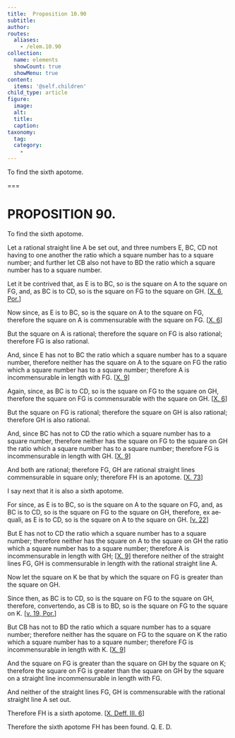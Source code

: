 ```yaml
---
title:  Proposition 10.90
subtitle: 
author:
routes:
  aliases:
    - /elem.10.90
collection:
  name: elements
  showCount: true
  showMenu: true
content:
  items: '@self.children'
child_type: article
figure:
  image:
  alt:
  title:
  caption:
taxonomy:
  tag:
  category:
    - 
---
```


<p><hi rend="ital">To find the sixth apotome</hi>. </p>

===

<h1>PROPOSITION 90.</h1>
<p><span class="ital">To find the sixth apotome</span>. </p>

<p>Let a rational straight line <span class="ital">A</span> be set out, and three numbers <span class="ital">E</span>, <span class="ital">BC</span>, <span class="ital">CD</span> not having to one another the ratio which a square number has to a square number; and further let <span class="ital">CB</span> also not have to <span class="ital">BD</span> the ratio which a square number has to a square number. 
      </p>

<p>Let it be contrived that, as <span class="ital">E</span> is to <span class="ital">BC</span>, so is the square on <span class="ital">A</span> to the square on <span class="ital">FG</span>, and, as <span class="ital">BC</span> is to <span class="ital">CD</span>, so is the square on <span class="ital">FG</span> to the square on <span class="ital">GH</span>. [<a href="/elem.10.6.p.1">X. 6, Por.</a>] </p>

<p>Now since, as <span class="ital">E</span> is to <span class="ital">BC</span>, so is the square on <span class="ital">A</span> to the square on <span class="ital">FG</span>, therefore the square on <span class="ital">A</span> is commensurable with the square on <span class="ital">FG</span>. [<a href="/elem.10.6">X. 6</a>] </p>

<p>But the square on <span class="ital">A</span> is rational; therefore the square on <span class="ital">FG</span> is also rational; therefore <span class="ital">FG</span> is also rational. </p>

<p>And, since <span class="ital">E</span> has not to <span class="ital">BC</span> the ratio which a square number has to a square number, therefore neither has the square on <span class="ital">A</span> to the square on <span class="ital">FG</span> the ratio which a square number has to a square number; therefore <span class="ital">A</span> is incommensurable in length with <span class="ital">FG</span>. [<a href="/elem.10.9">X. 9</a>] </p>

<p>Again, since, as <span class="ital">BC</span> is to <span class="ital">CD</span>, so is the square on <span class="ital">FG</span> to the square on <span class="ital">GH</span>, therefore the square on <span class="ital">FG</span> is commensurable with the square on <span class="ital">GH</span>. [<a href="/elem.10.6">X. 6</a>] </p>

<p>But the square on <span class="ital">FG</span> is rational; therefore the square on <span class="ital">GH</span> is also rational; therefore <span class="ital">GH</span> is also rational. </p>

<p>And, since <span class="ital">BC</span> has not to <span class="ital">CD</span> the ratio which a square number has to a square number, <pb n="189"/>therefore neither has the square on <span class="ital">FG</span> to the square on <span class="ital">GH</span> the ratio which a square number has to a square number; therefore <span class="ital">FG</span> is incommensurable in length with <span class="ital">GH</span>. [<a href="/elem.10.9">X. 9</a>] </p>

<p>And both are rational; therefore <span class="ital">FG</span>, <span class="ital">GH</span> are rational straight lines commensurable in square only; therefore <span class="ital">FH</span> is an apotome. [<a href="/elem.10.73">X. 73</a>] </p>

<p>I say next that it is also a sixth apotome. </p>

<p>For since, as <span class="ital">E</span> is to <span class="ital">BC</span>, so is the square on <span class="ital">A</span> to the square on <span class="ital">FG</span>, and, as <span class="ital">BC</span> is to <span class="ital">CD</span>, so is the square on <span class="ital">FG</span> to the square on <span class="ital">GH</span>, therefore, <foreign lang="la">ex aequali</foreign>, as <span class="ital">E</span> is to <span class="ital">CD</span>, so is the square on <span class="ital">A</span> to the square on <span class="ital">GH</span>. [<a href="/elem.5.22">v. 22</a>] </p>

<p>But <span class="ital">E</span> has not to <span class="ital">CD</span> the ratio which a square number has to a square number; therefore neither has the square on <span class="ital">A</span> to the square on <span class="ital">GH</span> the ratio which a square number has to a square number; therefore <span class="ital">A</span> is incommensurable in length with <span class="ital">GH</span>; [<a href="/elem.10.9">X. 9</a>] therefore neither of the straight lines <span class="ital">FG</span>, <span class="ital">GH</span> is commensurable in length with the rational straight line <span class="ital">A</span>. </p>

<p>Now let the square on <span class="ital">K</span> be that by which the square on <span class="ital">FG</span> is greater than the square on <span class="ital">GH</span>. </p>

<p>Since then, as <span class="ital">BC</span> is to <span class="ital">CD</span>, so is the square on <span class="ital">FG</span> to the square on <span class="ital">GH</span>, therefore, <foreign lang="la">convertendo</foreign>, as <span class="ital">CB</span> is to <span class="ital">BD</span>, so is the square on <span class="ital">FG</span> to the square on <span class="ital">K</span>. [<a href="/elem.5.19.p.1">v. 19, Por.</a>] </p>

<p>But <span class="ital">CB</span> has not to <span class="ital">BD</span> the ratio which a square number has to a square number; therefore neither has the square on <span class="ital">FG</span> to the square on <span class="ital">K</span> the ratio which a square number has to a square number; therefore <span class="ital">FG</span> is incommensurable in length with <span class="ital">K</span>. [<a href="/elem.10.9">X. 9</a>] </p>

<p>And the square on <span class="ital">FG</span> is greater than the square on <span class="ital">GH</span> by the square on <span class="ital">K</span>; therefore the square on <span class="ital">FG</span> is greater than the square on <span class="ital">GH</span> by the square on a straight line incommensurable in length with <span class="ital">FG</span>. <pb n="190"/></p>

<p>And neither of the straight lines <span class="ital">FG</span>, <span class="ital">GH</span> is commensurable with the rational straight line <span class="ital">A</span> set out. </p>

<p>Therefore <span class="ital">FH</span> is a sixth apotome. [<a href="/elem.10.def.3.6">X. Deff. III. 6</a>] </p>

<p>Therefore the sixth apotome <span class="ital">FH</span> has been found. Q. E. D.</p>
